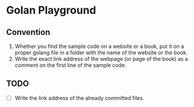 # Golan Playground

## Convention
1. Whether you find the sample code on a website or a book, put it on a proper golang file in a folder with the name of the
website or the book.
2. Write the exact link address of the webpage (or page of the book) as a comment on the first line of the sample code.

## TODO
- [ ] Write the link address of the already committed files.